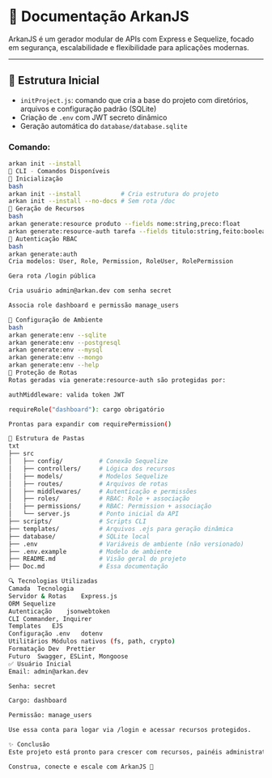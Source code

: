 # 📘 Documentação ArkanJS

ArkanJS é um gerador modular de APIs com Express e Sequelize, focado em segurança, escalabilidade e flexibilidade para aplicações modernas.

---

## 🔧 Estrutura Inicial

- `initProject.js`: comando que cria a base do projeto com diretórios, arquivos e configuração padrão (SQLite)
- Criação de `.env` com JWT secreto dinâmico
- Geração automática do `database/database.sqlite`

### Comando:
```bash
arkan init --install
🧠 CLI - Comandos Disponíveis
🔹 Inicialização
bash
arkan init --install           # Cria estrutura do projeto
arkan init --install --no-docs # Sem rota /doc
🔹 Geração de Recursos
bash
arkan generate:resource produto --fields nome:string,preco:float
arkan generate:resource-auth tarefa --fields titulo:string,feito:boolean
🔹 Autenticação RBAC
bash
arkan generate:auth
Cria modelos: User, Role, Permission, RoleUser, RolePermission

Gera rota /login pública

Cria usuário admin@arkan.dev com senha secret

Associa role dashboard e permissão manage_users

🔹 Configuração de Ambiente
bash
arkan generate:env --sqlite
arkan generate:env --postgresql
arkan generate:env --mysql
arkan generate:env --mongo
arkan generate:env --help
🔐 Proteção de Rotas
Rotas geradas via generate:resource-auth são protegidas por:

authMiddleware: valida token JWT

requireRole("dashboard"): cargo obrigatório

Prontas para expandir com requirePermission()

📂 Estrutura de Pastas
txt
├── src
│   ├── config/          # Conexão Sequelize
│   ├── controllers/     # Lógica dos recursos
│   ├── models/          # Modelos Sequelize
│   ├── routes/          # Arquivos de rotas
│   ├── middlewares/     # Autenticação e permissões
│   ├── roles/           # RBAC: Role + associação
│   ├── permissions/     # RBAC: Permission + associação
│   └── server.js        # Ponto inicial da API
├── scripts/             # Scripts CLI
├── templates/           # Arquivos .ejs para geração dinâmica
├── database/            # SQLite local
├── .env                 # Variáveis de ambiente (não versionado)
├── .env.example         # Modelo de ambiente
├── README.md            # Visão geral do projeto
├── Doc.md               # Essa documentação

🔍 Tecnologias Utilizadas
Camada	Tecnologia
Servidor & Rotas	Express.js
ORM	Sequelize
Autenticação	jsonwebtoken
CLI	Commander, Inquirer
Templates	EJS
Configuração .env	dotenv
Utilitários	Módulos nativos (fs, path, crypto)
Formatação Dev	Prettier
Futuro	Swagger, ESLint, Mongoose
✅ Usuário Inicial
Email: admin@arkan.dev

Senha: secret

Cargo: dashboard

Permissão: manage_users

Use essa conta para logar via /login e acessar recursos protegidos.

✨ Conclusão
Este projeto está pronto para crescer com recursos, painéis administrativos, controle de acesso dinâmico e documentação interativa.

Construa, conecte e escale com ArkanJS 🚀